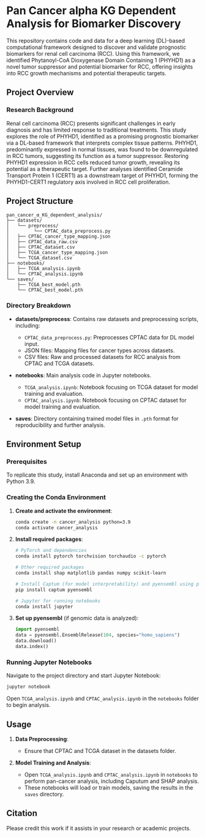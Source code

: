 
# Pan Cancer alpha KG Dependent Analysis for Biomarker Discovery

This repository contains code and data for a deep learning (DL)-based computational framework designed to discover and validate prognostic biomarkers for renal cell carcinoma (RCC). Using this framework, we identified Phytanoyl-CoA Dioxygenase Domain Containing 1 (PHYHD1) as a novel tumor suppressor and potential biomarker for RCC, offering insights into RCC growth mechanisms and potential therapeutic targets.

## Project Overview

### Research Background

Renal cell carcinoma (RCC) presents significant challenges in early diagnosis and has limited response to traditional treatments. This study explores the role of PHYHD1, identified as a promising prognostic biomarker via a DL-based framework that interprets complex tissue patterns. PHYHD1, predominantly expressed in normal tissues, was found to be downregulated in RCC tumors, suggesting its function as a tumor suppressor. Restoring PHYHD1 expression in RCC cells reduced tumor growth, revealing its potential as a therapeutic target. Further analyses identified Ceramide Transport Protein 1 (CERT1) as a downstream target of PHYHD1, forming the PHYHD1-CERT1 regulatory axis involved in RCC cell proliferation.

## Project Structure

```plaintext
pan_cancer_α_KG_dependent_analysis/
├── datasets/
│   └── preprocess/
│         └── CPTAC_data_preprocess.py
│   ├── CPTAC_cancer_type_mapping.json
│   ├── CPTAC_data_raw.csv
│   ├── CPTAC_dataset.csv
│   ├── TCGA_cancer_type_mapping.json
│   └── TCGA_dataset.csv
├── notebooks/
│   ├── TCGA_analysis.ipynb
│   └── CPTAC_analysis.ipynb
└── saves/
    ├── TCGA_best_model.pth
    └── CPTAC_best_model.pth
```

### Directory Breakdown

- **datasets/preprocess**: Contains raw datasets and preprocessing scripts, including:
  - `CPTAC_data_preprocess.py`: Preprocesses CPTAC data for DL model input.
  - JSON files: Mapping files for cancer types across datasets.
  - CSV files: Raw and processed datasets for RCC analysis from CPTAC and TCGA datasets.

- **notebooks**: Main analysis code in Jupyter notebooks.
  - `TCGA_analysis.ipynb`: Notebook focusing on TCGA dataset for model training and evaluation.
  - `CPTAC_analysis.ipynb`: Notebook focusing on CPTAC dataset for model training and evaluation.

- **saves**: Directory containing trained model files in `.pth` format for reproducibility and further analysis.

## Environment Setup

### Prerequisites

To replicate this study, install Anaconda and set up an environment with Python 3.9.

### Creating the Conda Environment

1. **Create and activate the environment**:
   ```bash
   conda create -n cancer_analysis python=3.9
   conda activate cancer_analysis
   ```

2. **Install required packages**:
   ```bash
   # PyTorch and dependencies
   conda install pytorch torchvision torchaudio -c pytorch

   # Other required packages
   conda install shap matplotlib pandas numpy scikit-learn

   # Install Captum (for model interpretability) and pyensembl using pip
   pip install captum pyensembl

   # Jupyter for running notebooks
   conda install jupyter
   ```

3. **Set up pyensembl** (if genomic data is analyzed):
   ```python
   import pyensembl
   data = pyensembl.EnsemblRelease(104, species="homo_sapiens")
   data.download()
   data.index()
   ```

### Running Jupyter Notebooks

Navigate to the project directory and start Jupyter Notebook:

```bash
jupyter notebook
```

Open `TCGA_analysis.ipynb` and `CPTAC_analysis.ipynb` in the `notebooks` folder to begin analysis.

## Usage

1. **Data Preprocessing**:
   - Ensure that CPTAC and TCGA dataset in the datasets folder.

2. **Model Training and Analysis**:
   - Open `TCGA_analysis.ipynb` and `CPTAC_analysis.ipynb` in `notebooks` to perform pan-cancer analysis, including Caputum and SHAP analysis.
   - These notebooks will load or train models, saving the results in the `saves` directory.


## Citation

Please credit this work if it assists in your research or academic projects.
